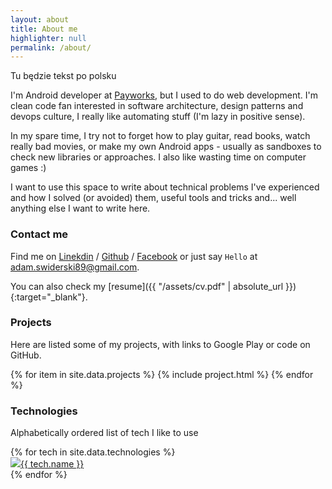 ```yaml
---
layout: about
title: About me
highlighter: null
permalink: /about/
---
```


Tu będzie tekst po polsku

I'm Android developer at [Payworks][p], but I used to do web development.
I'm clean code fan interested in software architecture, design patterns and devops culture, I really like automating stuff (I'm lazy in positive sense).

In my spare time, I try not to forget how to play guitar, read books, watch really bad movies, or make my own Android apps - usually as sandboxes to check new libraries or approaches. I also like wasting time on computer games :)

I want to use this space to write about technical problems I've experienced and how I solved (or avoided) them, useful tools and tricks and... well anything else I want to write here.

### Contact me

Find me on [Linekdin][linkedin] / [Github][github] / [Facebook][fb] or just say `Hello` at
[adam.swiderski89@gmail.com](adam.swiderski89@gmail.com).

You can also check my [resume]({{ "/assets/cv.pdf" | absolute_url }}){:target="_blank"}.

### Projects

Here are listed some of my projects, with links to Google Play or code on GitHub.

{% for item in site.data.projects %}
  {% include project.html %}
{% endfor %}


### Technologies

Alphabetically ordered list of tech I like to use

<div class="chipsContainer">
    <div class="row">
      {% for tech in site.data.technologies %}
      <a href=" {{ tech.link }}">
          <div class="chips"><img src="{{ tech.icon }}">{{ tech.name }}</div>
      </a>
      {% endfor %}
  </div>
</div>


[f]: http://www.fibaro.com
[p]: https://payworks.com/
[github]: https://github.com/gayanvirajith
[linkedin]: https://pl.linkedin.com/in/aswiderski
[fb]: https://www.facebook.com/adam.swiderski.pmi
